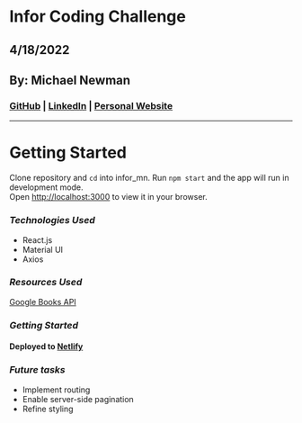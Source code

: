 # Infor Coding Challenge

## 4/18/2022

## By: Michael Newman

### [GitHub](https://github.com/therealmikenew) | [LinkedIn](https://www.linkedin.com/in/therealmichaelnewman/) | [Personal Website](https://www.therealmichaelnewman.com/)

---

# Getting Started

Clone repository and `cd` into infor_mn. Run `npm start` and the app will run in development mode.\
Open [http://localhost:3000](http://localhost:3000) to view it in your browser.

### **_Technologies Used_**

- React.js
- Material UI
- Axios

### **_Resources Used_**

[Google Books API](https://developers.google.com/books)

### **_Getting Started_**

#### Deployed to [Netlify](https://googlebooks-mn.netlify.app/)

### **_Future tasks_**

- Implement routing
- Enable server-side pagination
- Refine styling
